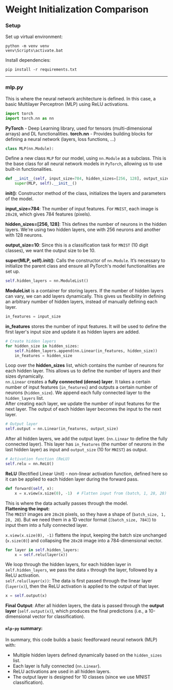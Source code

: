 # Weight Initialization Comparison

### Setup

Set up virtual environment:
```shell
python -m venv venv
venv\Scripts\activate.bat
```

Install dependencies:
```shell
pip install -r requirements.txt
```

---

### mlp.py

This is where the neural network architecture is defined. In this case, a basic Multilayer Perceptron (MLP) using ReLU activations.

```py
import torch
import torch.nn as nn
```
<b>PyTorch</b> - Deep Learning library, used for tensors (multi-dimensional arrays) and DL functionalities.
<b>torch.nn</b> - Provides building blocks for defining a neural network (layers, loss functions, ...)


```py
class MLP(nn.Module):
```
Define a new class `MLP` for our model, using `nn.Module` as a subclass. This is the base class for all neural network models in `PyTorch`, allowing us to use built-in functionalities.

```py
def __init__(self, input_size=784, hidden_sizes=[256, 128], output_size=10):
    super(MLP, self).__init__()
```
<b>__init__()</b>: Constructor method of the class, initializes the layers and parameters of the model.

<b>input_size=784</b>: The number of input features. For `MNIST`, each image is `28x28`, which gives 784 features (pixels).

<b>hidden_sizes=[256, 128]</b>: This defines the number of neurons in the hidden layers. We're using two hidden layers, one with 256 neurons and another with 128 neurons.

<b>output_size=10</b>: Since this is a classification task for `MNIST` (10 digit classes), we want the output size to be 10.

<b>super(MLP, self).__init__()</b>: Calls the constructor of `nn.Module`. It’s necessary to initialize the parent class and ensure all PyTorch's model functionalities are set up.

```py
self.hidden_layers = nn.ModuleList()
```
<b>ModuleList</b> is a container for storing layers. If the number of hidden layers can vary, we can add layers dynamically. This gives us flexibility in defining an arbitrary number of hidden layers, instead of manually defining each layer.

```py
in_features = input_size
```
<b>in_features</b> stores the number of input features. It will be used to define the first layer's input size and update it as hidden layers are added.

```py
# Create hidden layers
for hidden_size in hidden_sizes:
    self.hidden_layers.append(nn.Linear(in_features, hidden_size))
    in_features = hidden_size
```
Loop over the <b>hidden_sizes</b> list, which contains the number of neurons for each hidden layer. This allows us to define the number of layers and their sizes dynamically.  
`nn.Linear` creates a <b>fully connected (dense) layer</b>. It takes a certain number of input features (`in_features`) and outputs a certain number of neurons (`hidden_size`). We append each fully connected layer to the `hidden_layers` list.  
After creating each layer, we update the number of input features for the next layer. The output of each hidden layer becomes the input to the next layer.

```py
# Output layer
self.output = nn.Linear(in_features, output_size)
```
After all hidden layers, we add the output layer. (`nn.Linear` to define the fully connected layer). This layer has `in_features` (the number of neurons in the last hidden layer) as input and `output_size` (10 for `MNIST`) as output.

```py
# Activation function (ReLU)
self.relu = nn.ReLU()
```
<b>ReLU</b> (Rectified Linear Unit) - non-linear activation function, defined here so it can be applied to each hidden layer during the forward pass.

```py
def forward(self, x):
    x = x.view(x.size(0), -1)  # Flatten input from (batch, 1, 28, 28) → (batch, 784)
```
This is where the data actually passes through the model.  
<b>Flattening the input:</b>  
The `MNIST` images are `28x28` pixels, so they have a shape of (`batch_size, 1, 28, 28`). But we need them in a 1D vector format (`[batch_size, 784]`) to input them into a fully connected layer.

`x.view(x.size(0), -1)` flattens the input, keeping the batch size unchanged (`x.size(0)`) and collapsing the `28x28` image into a 784-dimensional vector.

```py
for layer in self.hidden_layers:
    x = self.relu(layer(x))
```
We loop through the hidden layers, for each hidden layer in `self.hidden_layers`, we pass the data `x` through the layer, followed by a ReLU activation.  
`self.relu(layer(x))`: The data is first passed through the linear layer (`layer(x)`), then the ReLU activation is applied to the output of that layer.

```py
x = self.output(x)
```
<b>Final Output</b>: After all hidden layers, the data is passed through the <b>output layer</b> (`self.output(x)`), which produces the final predictions (i.e., a 10-dimensional vector for classification).

#### `mlp-py` summary:
In summary, this code builds a basic feedforward neural network (MLP) with:

- Multiple hidden layers defined dynamically based on the `hidden_sizes` list.
- Each layer is fully connected (`nn.Linear`).
- ReLU activations are used in all hidden layers.
- The output layer is designed for 10 classes (since we use MNIST classification).